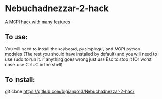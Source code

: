# Nebuchadnezzar-2-hack
A MCPI hack with many features
## To use:
You will need to install the keyboard, pysimplegui, and MCPI python modules (The rest you should have installed by default) and you will need to use sudo to run it. if anything goes wrong just use Esc to stop it (Or worst case, use Ctrl+C in the shell)
## To install:
git clone https://github.com/bigjango13/Nebuchadnezzar-2-hack
